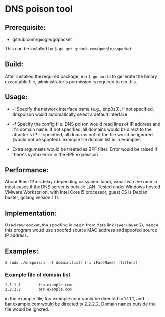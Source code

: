 # DNS poison tool

## Prerequisite:

 - github.com/google/gopacket

This can be installed by `$ go get github.com/google/gopacket`

## Build:

After installed the required package, run `$ go build` to generate the binary executable file, administrator's permission is required to run this.

## Usage:

 - -i  Specify the network interface name (e.g., enp0s3). If not specified, dnspoison would automatically select a default interface

 - -f  Specify the config file. DNS poison would read lines of IP address and it's domain name. If not specified, all domains would be direct to the attacter's IP. If specified, all domains out of the file would be ignored (would not be spoofed). example file domain.list is in examples

 - Extra arguments would be treated as BPF filter. Error would be raised if there's syntax error in the BPF expression

## Performance:
About 8ms-22ms delay (depending on system load), would win the race in most cases if the DNS server is outside LAN. Tested under Windows hosted VMware Workstation, with Intel Core i5 processor, guest OS is Debian buster, golang version 1.11.

## Implementation:
Used raw socket, the spoofing is begin from data link layer (layer 2), hence this program would use spoofed source MAC address and spoofed source IP address.

## Examples:
`$ sudo ./dnspoison [-f domain.list] [-i iFaceName] [filters]`

### Example file of domain.list
```
1.1.1.1        foo.example.com
2.2.2.2        bar.example.com
```
in the example file, foo.example.com would be directed to 1.1.1.1, and bar.example.com would be directed to 2.2.2.2. Domain names outside the file would be ignored.

